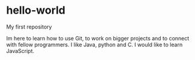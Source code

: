 # hello-world
My first repository

Im here to learn how to use Git, to work on bigger projects and to connect with fellow programmers.
I like Java, python and C.
I would like to learn JavaScript.
